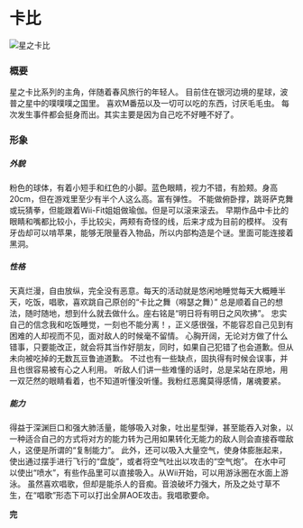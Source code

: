 # 卡比

 

![星之卡比](https://i1.hdslb.com/bfs/archive/59909386592e90bce14fe6ac64bb365d84d7381c.jpg)

### 概要

星之卡比系列的主角，伴随着春风旅行的年轻人。
目前住在银河边境的星球，波普之星中的噗噗噗之国里。
喜欢M番茄以及一切可以吃的东西，讨厌毛毛虫。
每次发生事件都会挺身而出。其实主要是因为自己吃不好睡不好了。

### 形象

##### 外貌

粉色的球体，有着小短手和红色的小脚。蓝色眼睛，视力不错，有脸颊。身高20cm，但在游戏里至少有半个人这么高。富有弹性。
不能做俯卧撑，跳哥萨克舞或玩猜拳，但能跟着Wii-Fit姐姐做瑜伽。但是可以滚来滚去。
早期作品中卡比的眼睛和嘴都比较小，手比较尖，两颊有奇怪的线，后来才成为目前的模样。
没有牙齿却可以啃苹果，能够无限量吞入物品，所以内部构造是个谜。里面可能连接着黑洞。

##### 性格

天真烂漫，自由放纵，完全没有恶意。每天的活动就是悠闲地睡觉每天大概睡半天，吃饭，唱歌，喜欢跳自己原创的“卡比之舞（嘚瑟之舞）”
总是顺着自己的想法，随时随地，想到什么就去做什么。座右铭是“明日将有明日之风吹拂”。
忠实自己的信念我和吃饭睡觉，一刻也不能分离！，正义感很强，不能容忍自己见到有困难的人却视而不见，面对敌人的时候毫不留情。
心胸开阔，无论对方做了什么错事，只要能改正，就会将其当作好朋友，同时，如果自己犯错了也会道歉。但从未向被吃掉的无数瓦豆鲁迪道歉。
不过也有一些缺点，固执得有时候会误事，并且也很容易被有心之人利用。
听敌人们讲一些难懂的话时，总是呆站在原地，用一双茫然的眼睛看着，也不知道听懂没听懂。我粉红恶魔莫得感情，屠魂要紧。

##### 能力

得益于深渊巨口和强大肺活量，能够吸入对象，吐出星型弹，甚至能吞入对象，以一种适合自己的方式将对方的能力转为己用如果转化无能力的敌人则会直接吞噬敌人，这便是所谓的“复制能力”。
此外，还可以吸入大量空气，使身体膨胀起来，使出通过摆手进行飞行的“盘旋”，或者将空气吐出以攻击的“空气炮”。
在水中可以使出“喷水”，有些作品里可以直接吸入。从Wii开始，可以用游泳圈在水面上游泳。
虽然喜欢唱歌，但却是能杀人的音痴。音浪破坏力强大，所及之处寸草不生，在“唱歌”形态下可以打出全屏AOE攻击。我唱歌要命。

**完**

